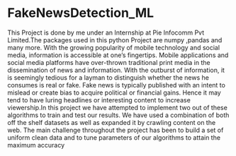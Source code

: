 # FakeNewsDetection_ML

This Project is done by me under an Internship at Pie Infocomm Pvt Limited.The packages used in this python Project are numpy ,pandas and many more.
With the growing popularity of mobile technology and social media, information is accessible at one’s fingertips. Mobile applications and social media platforms have over-thrown traditional print media in the dissemination of news and information. With the outburst of information, it is seemingly tedious for a layman to distinguish whether the news he consumes is real or fake. Fake news is typically published with an intent to mislead or create bias to acquire political or financial gains. Hence it may tend to have luring headlines or interesting content to increase viewership.In this project we have attempted to implement two out of these algorithms to train and test our results. We have used a combination of both off the shelf datasets as well as expanded it by crawling content on the web. The main challenge throughout the project has been to build a set of uniform clean data and to tune parameters of our algorithms to attain the maximum accuracy
